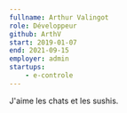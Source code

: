 ```yaml
---
fullname: Arthur Valingot
role: Développeur
github: ArthV
start: 2019-01-07
end: 2021-09-15
employer: admin
startups:
    - e-controle
--- 
```

J'aime les chats et les sushis.

